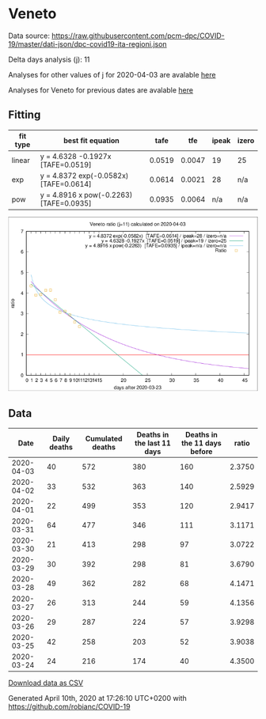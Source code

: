 # Veneto

Data source: https://raw.githubusercontent.com/pcm-dpc/COVID-19/master/dati-json/dpc-covid19-ita-regioni.json

Delta days analysis (j): 11

Analyses for other values of j for 2020-04-03 are avalable [here](../README.md)

Analyses for Veneto for previous dates are avalable [here](../../README.md)

## Fitting 
|fit type|best fit equation|tafe|tfe|ipeak|izero|
|-------|-----|--------|------|---|---|
|linear|y = 4.6328 -0.1927x  [TAFE=0.0519]|0.0519|0.0047|19|25|
|exp|y = 4.8372 exp(-0.0582x)  [TAFE=0.0614]|0.0614|0.0021|28|n/a|
|pow|y = 4.8916 x pow(-0.2263)  [TAFE=0.0935]|0.0935|0.0064|n/a|n/a|

![Plot](COVID-19_veneto_j11_2020-04-03.png)

## Data
|Date|Daily deaths|Cumulated deaths|Deaths in the last 11 days|Deaths in the 11 days before|ratio|
|----|----------|-----------|-------|--------------------|-----|
|2020-04-03|40|572|380|160|2.3750|
|2020-04-02|33|532|363|140|2.5929|
|2020-04-01|22|499|353|120|2.9417|
|2020-03-31|64|477|346|111|3.1171|
|2020-03-30|21|413|298|97|3.0722|
|2020-03-29|30|392|298|81|3.6790|
|2020-03-28|49|362|282|68|4.1471|
|2020-03-27|26|313|244|59|4.1356|
|2020-03-26|29|287|224|57|3.9298|
|2020-03-25|42|258|203|52|3.9038|
|2020-03-24|24|216|174|40|4.3500|

[Download data as CSV](COVID-19_veneto_j11_2020-04-03.csv)

Generated April 10th, 2020 at 17:26:10 UTC+0200 with https://github.com/robianc/COVID-19
